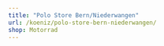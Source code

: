 ```yaml
---
title: "Polo Store Bern/Niederwangen"
url: /koeniz/polo-store-bern-niederwangen/
shop: Motorrad
---
```

